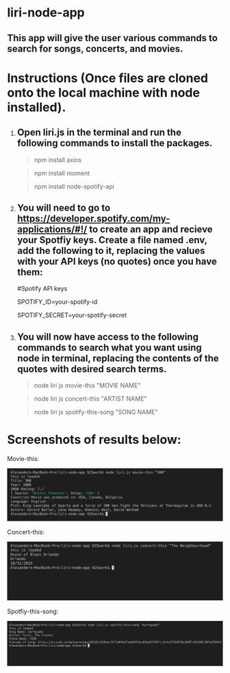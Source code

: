 # liri-node-app
## This app will give the user various commands to search for songs, concerts, and movies.

# Instructions (Once files are cloned onto the local machine with node installed).
1. ## Open liri.js in the terminal and run the following commands to install the packages.

    >npm install axios

    >npm install moment

    >npm install node-spotify-api

1. ## You will need to go to https://developer.spotify.com/my-applications/#!/ to create an app and recieve your Spotfiy keys. Create a file named .env, add the following to it, replacing the values with your API keys (no quotes) once you have them:

    #Spotify API keys

    SPOTIFY_ID=your-spotify-id

    SPOTIFY_SECRET=your-spotify-secret


1. ## You will now have access to the following commands to search what you want using node in terminal, replacing the contents of the quotes with desired search terms.

    >node liri js movie-this "MOVIE NAME"

    >node liri js concert-this "ARTIST NAME"

    >node liri js spotify-this-song "SONG NAME"

# Screenshots of results below:
Movie-this:

![Movie](/images/movie.png)

Concert-this:

![Concert](/images/concert.png)

Spotfiy-this-song:

![Spotfy](/images/song.png)